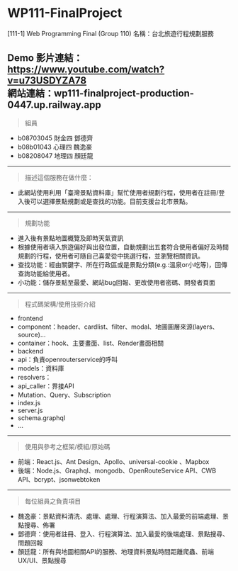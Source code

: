 # WP111-FinalProject

[111-1] Web Programming Final (Group 110) 名稱：台北旅遊行程規劃服務

Demo 影片連結：https://www.youtube.com/watch?v=u73USDYZA78 <br>
網站連結：wp111-finalproject-production-0447.up.railway.app
---
> 組員
* b08703045 財金四 鄧德齊
* b08b01043 心理四 魏逸豪
* b08208047 地理四 顏廷龍
---
> 描述這個服務在做什麼：
* 此網站使用利用「臺灣景點資料庫」幫忙使用者規劃行程，使用者在註冊/登入後可以選擇景點規劃或是查找的功能。目前支援台北市景點。
---
> 規劃功能
* 進入後有景點地圖概覽及即時天氣資訊
* 根據使用者填入旅遊偏好與出發位置，自動規劃出五套符合使用者偏好及時間規劃的行程，使用者可隨自己喜愛從中挑選行程，並瀏覽相關資訊。
* 查找功能：經由關鍵字、所在行政區或是景點分類(e.g.:溫泉or小吃等)，回傳查詢功能給使用者。
* 小功能：儲存景點至最愛、網站bug回報、更改使用者密碼、開發者頁面
---
> 程式碼架構/使用技術介紹
* frontend
* component：header、cardlist、filter、modal、地圖圖層來源(layers、source)...
* container：hook、主要畫面、list、Render畫面相關
* backend
* api：負責openrouterservice的呼叫
* models：資料庫
* resolvers：
* api_caller：界接API
* Mutation、Query、Subscription
* index.js
* server.js
* schema.graphql
* …
---
> 使用與參考之框架/模組/原始碼
* 前端：React.js、Ant Design、Apollo、universal-cookie 、Mapbox
* 後端：Node.js、Graphql、mongodb、OpenRouteService API、CWB API、bcrypt、jsonwebtoken
---
> 每位組員之負責項目
* 魏逸豪：景點資料清洗、處理、處理、行程演算法、加入最愛的前端處理、景點搜尋、佈署
* 鄧德齊：使用者註冊、登入、行程演算法、加入最愛的後端處理、景點搜尋、問題回報
* 顏廷龍：所有與地圖相關API的服務、地理資料景點時間距離爬蟲、前端UX/UI、景點搜尋
